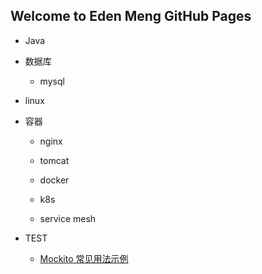 ## Welcome to Eden Meng GitHub Pages

- Java

- 数据库

  - mysql

- linux

- 容器

  - nginx
  - tomcat

  - docker
  - k8s
  - service mesh

- TEST

  - [Mockito 常见用法示例](./mockito.md)

